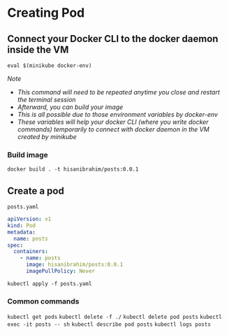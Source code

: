 # Creating Pod

## Connect your Docker CLI to the docker daemon inside the VM

`eval $(minikube docker-env)`

_*Note*_

- _This command will need to be repeated anytime you close and restart the terminal session_
- _Afterward, you can build your image_
- _This is all possible due to those environment variables by docker-env_
- _These variables will help your docker CLI (where you write docker commands) temporarily to connect with docker daemon in the VM created by minikube_

### Build image

`docker build . -t hisanibrahim/posts:0.0.1`

## Create a pod

`posts.yaml`

```yaml
apiVersion: v1
kind: Pod
metadata:
  name: posts
spec:
  containers:
    - name: posts
      image: hisanibrahim/posts:0.0.1
      imagePullPolicy: Never
```

`kubectl apply -f posts.yaml`

### Common commands

`kubectl get pods`
`kubectl delete -f ./`
`kubectl delete pod posts`
`kubectl exec -it posts -- sh`
`kubectl describe pod posts`
`kubectl logs posts`
